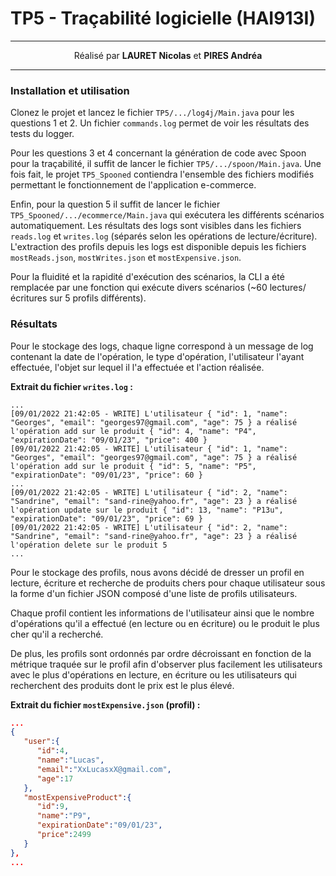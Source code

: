 # TP5 - Traçabilité logicielle (HAI913I)

___

<p align="center">
  Réalisé par <strong>LAURET Nicolas</strong> et <strong>PIRES Andréa</strong>
</p>

___

### Installation et utilisation

Clonez le projet et lancez le fichier `TP5/.../log4j/Main.java` pour les questions 1 et 2. Un fichier `commands.log` permet de voir les résultats des tests du logger.

Pour les questions 3 et 4 concernant la génération de code avec Spoon pour la traçabilité, il suffit de lancer le fichier `TP5/.../spoon/Main.java`. Une fois fait, le projet `TP5_Spooned` contiendra l'ensemble des fichiers modifiés permettant le fonctionnement de l'application e-commerce.

Enfin, pour la question 5 il suffit de lancer le fichier `TP5_Spooned/.../ecommerce/Main.java` qui exécutera les différents scénarios automatiquement. Les résultats des logs sont visibles dans les fichiers `reads.log` et `writes.log` (séparés selon les opérations de lecture/écriture). L'extraction des profils depuis les logs est disponible depuis les fichiers `mostReads.json`, `mostWrites.json` et `mostExpensive.json`.

Pour la fluidité et la rapidité d'exécution des scénarios, la CLI a été remplacée par une fonction qui exécute divers scénarios (~60 lectures/écritures sur 5 profils différents).

### Résultats

Pour le stockage des logs, chaque ligne correspond à un message de log contenant la date de l'opération, le type d'opération, l'utilisateur l'ayant effectuée, l'objet sur lequel il l'a effectuée et l'action réalisée.

**Extrait du fichier `writes.log` :**
```
...
[09/01/2022 21:42:05 - WRITE] L'utilisateur { "id": 1, "name": "Georges", "email": "georges97@gmail.com", "age": 75 } a réalisé l'opération add sur le produit { "id": 4, "name": "P4", "expirationDate": "09/01/23", "price": 400 }
[09/01/2022 21:42:05 - WRITE] L'utilisateur { "id": 1, "name": "Georges", "email": "georges97@gmail.com", "age": 75 } a réalisé l'opération add sur le produit { "id": 5, "name": "P5", "expirationDate": "09/01/23", "price": 60 }
...
[09/01/2022 21:42:05 - WRITE] L'utilisateur { "id": 2, "name": "Sandrine", "email": "sand-rine@yahoo.fr", "age": 23 } a réalisé l'opération update sur le produit { "id": 13, "name": "P13u", "expirationDate": "09/01/23", "price": 69 }
[09/01/2022 21:42:05 - WRITE] L'utilisateur { "id": 2, "name": "Sandrine", "email": "sand-rine@yahoo.fr", "age": 23 } a réalisé l'opération delete sur le produit 5
...
```

Pour le stockage des profils, nous avons décidé de dresser un profil en lecture, écriture et recherche de produits chers pour chaque utilisateur sous la forme d'un fichier JSON composé d'une liste de profils utilisateurs.

Chaque profil contient les informations de l'utilisateur ainsi que le nombre d'opérations qu'il a effectué (en lecture ou en écriture) ou le produit le plus cher qu'il a recherché.

De plus, les profils sont ordonnés par ordre décroissant en fonction de la métrique traquée sur le profil afin d'observer plus facilement les utilisateurs avec le plus d'opérations en lecture, en écriture ou les utilisateurs qui recherchent des produits dont le prix est le plus élevé.

**Extrait du fichier `mostExpensive.json` (profil) :**
```json
...
{
   "user":{
      "id":4,
      "name":"Lucas",
      "email":"XxLucasxX@gmail.com",
      "age":17
   },
   "mostExpensiveProduct":{
      "id":9,
      "name":"P9",
      "expirationDate":"09/01/23",
      "price":2499
   }
},
...
```
